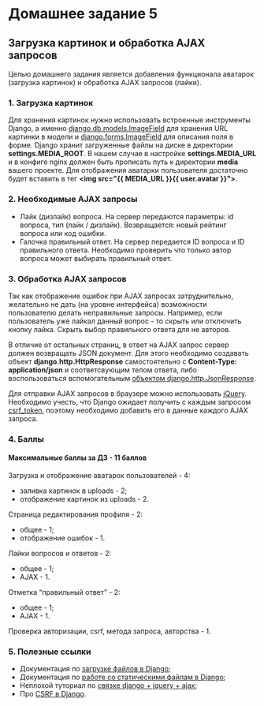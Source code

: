 # Домашнее задание 5

## Загрузка картинок и обработка AJAX запросов

Целью домашнего задания является добавления функционала аватарок (загрузка картинок) и обработка AJAX запросов (лайки).

### 1. Загрузка картинок
Для хранения картинок нужно использовать встроенные инструменты Django, а именно [django.db.models.ImageField](https://docs.djangoproject.com/en/4.1/ref/models/fields/#imagefield) для хранения URL картинки в модели и [django.forms.ImageField](https://docs.djangoproject.com/en/4.1/ref/models/fields/#imagefield) для описания поля в форме. Django хранит загруженные файлы на диске в директории **settings.MEDIA_ROOT**. В нашем случае в настройке **settings.MEDIA_URL** и в конфиге nginx должен быть прописать путь к директории **media** вашего проекте. Для отображения аватарки пользователя достаточно будет вставить в тег **\<img src="{{ MEDIA_URL }}{{ user.avatar }}"\>**.

### 2. Необходимыe AJAX запросы
- Лайк (дизлайк) вопроса. На сервер передаются параметры: id вопроса, тип (лайк / дизлайк). Возвращается: новый рейтинг вопроса или код ошибки.
- Галочка правильный ответ. На сервер передается ID вопроса и ID правильного ответа. Необходимо проверить что только автор вопроса может выбирать правильный ответ.

### 3. Обработка AJAX запросов
Так как отображение ошибок при AJAX запросах затруднительно, желательно не дать (на уровне интерфейса) возможности пользователю делать неправильные запросы. Например, если пользователь уже лайкал данный вопрос - то скрыть или отключить кнопку лайка. Скрыть выбор правильного ответа для не авторов.

В отличие от остальных страниц, в ответ на AJAX запрос сервер должен возвращать JSON документ. Для этого необходимо создавать объект **django.http.HttpResponse** самостоятельно с **Content-Type: application/json** и соответсвующим телом ответа, либо воспользоваться вспомогательным [объектом django.http.JsonResponse](https://docs.djangoproject.com/en/4.1/ref/request-response/#jsonresponse-objects).

Для отправки AJAX запросов в браузере можно использовать [jQuery](https://api.jquery.com/jquery.ajax/).
Необходимо учесть, что Django ожидает получить с каждым запросом [csrf_token](https://docs.djangoproject.com/en/4.1/howto/csrf/#using-csrf-protection-with-ajax), поэтому необходимо добавить его в данные каждого AJAX запроса.

### 4. Баллы

#### Максимальные баллы за ДЗ - 11 баллов

Загрузка и отображение аватарок пользователей - 4:

- заливка картинок в uploads - 2;
- отображение картинок из uploads - 2.

Страница редактирования профиля - 2:

- общее - 1;
- отображение ошибок - 1.

Лайки вопросов и ответов - 2:

- общее - 1;
- AJAX - 1.

Отметка “правильный ответ” - 2:

- общее - 1;
- AJAX - 1.

Проверка авторизации, csrf, метода запроса, авторства - 1.

### 5. Полезные ссылки
- Документация по [загрузке файлов в Django](https://docs.djangoproject.com/en/4.1/ref/forms/fields/#imagefield);
- Документация по [работе со статическими файлам в Django](https://docs.djangoproject.com/en/4.1/howto/static-files/);
- Неплохой туториал по [связке django + jquery + ajax](https://realpython.com/blog/python/django-and-ajax-form-submissions/);
- Про [CSRF в Django](https://docs.djangoproject.com/en/4.1/ref/csrf/).
